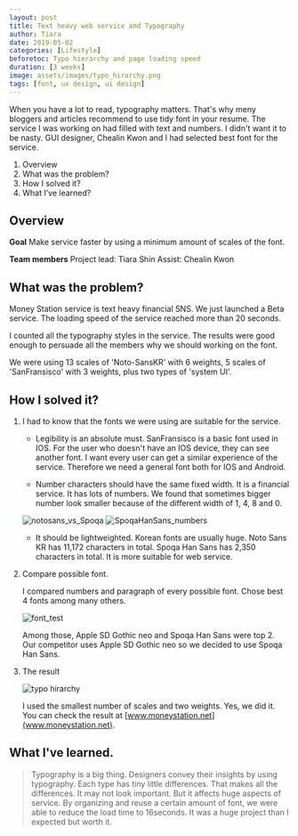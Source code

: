```yaml
---
layout: post
title: Text heavy web service and Typography
author: Tiara
date: 2019-05-02
categories: [Lifestyle]
beforetoc: Typo hierarchy and page loading speed
duration: [3 weeks]
image: assets/images/typo_hirarchy.png
tags: [font, ux design, ui design]
---
```


When you have a lot to read, typography matters. That's why meny bloggers and articles recommend to use tidy font in your resume. The service I was working on had filled with text and numbers. I didn't want it to be nasty. GUI designer, Chealin Kwon and I had selected best font for the service. 

<!--more-->

1. Overview
2. What was the problem?
3. How I solved it?
4. What I’ve learned?

## Overview

**Goal**
Make service faster by using a minimum amount of scales of the font.

**Team members**
Project lead: Tiara Shin 
Assist: Chealin Kwon

## What was the problem?

Money Station service is text heavy financial SNS.
We just launched a Beta service. The loading speed of the service reached more than 20 seconds. 

I counted all the typography styles in the service. The results were good enough to persuade all the members why we should working on the font.

We were using 13 scales of 'Noto-SansKR' with 6 weights, 5 scales of 'SanFransisco' with 3 weights, plus two types of 'system UI'.

## How I solved it?

1. I had to know that the fonts we were using are suitable for the service. 

    - Legibility is an absolute must.
    SanFransisco is a basic font used in IOS. For the user who doesn't have an IOS device, they can see another font. I want every user can get a similar experience of the service. Therefore we need a general font both for IOS and Android. 

    - Number characters should have the same fixed width. 
    It is a financial service. It has lots of numbers. We found that sometimes bigger number look smaller because of the different width of 1, 4, 8 and 0. 
    
    ![notosans_vs_Spoqa](/images/notosans_vs_Spoqa.png)
    ![SpoqaHanSans_numbers](/images/SpoqaHanSans_numbers.png)

    - It should be lightweighted.
    Korean fonts are usually huge. Noto Sans KR has 11,172 characters in total. Spoqa Han Sans has 2,350 characters in total. It is more suitable for web service.

2. Compare possible font.

    I compared numbers and paragraph of every possible font.  Chose best 4 fonts among many others.
    
    ![font_test](/images/fonttest.png)

    Among those, Apple SD Gothic neo and Spoqa Han Sans were top 2. Our competitor uses Apple SD Gothic neo so we decided to use Spoqa Han Sans. 

3. The result

    ![typo hirarchy](/images/typo_hirarchy.png)

    I used the smallest number of scales and two weights. 
    Yes, we did it. You can check the result at [www.moneystation.net](www.moneystation.net).

## What I've learned.

>Typography is a big thing.
Designers convey their insights by using typography. Each type has tiny little differences. That makes all the differences. It may not look important. But it affects huge aspects of service. By organizing and reuse a certain amount of font, we were able to reduce the load time to 16seconds. It was a huge project than I expected but worth it. 
